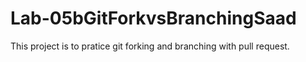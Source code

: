 # Lab-05bGitForkvsBranchingSaad
This project is to pratice git forking and branching with pull request. 
